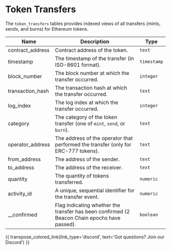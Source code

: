 # Token Transfers

The `token_transfers` tables provides indexed views of all transfers (mints, sends, and burns) for Ethereum tokens.

| Name                | Description                                                                 | Type        |
| --------- | --------- | --------------------------------------------------------------------------- |
| contract_address | Contract address of the token. | `text` |
| timestamp | The timestamp of the transfer (in ISO-8601 format). | `timestamp` |
| block_number | The block number at which the transfer occurred. | `integer` |
| transaction_hash | The transaction hash at which the transfer occurred. | `text` |
| log_index | The log index at which the transfer occurred. | `integer` |
| category | The category of the token transfer (one of `mint`, `send`, or `burn`). | `text` |
| operator_address | The address of the operator that performed the transfer (only for ERC-777 tokens). | `text` |
| from_address | The address of the sender. | `text` |
| to_address | The address of the receiver. | `text` |
| quantity | The quantity of tokens transferred. | `numeric` |
| activity_id | A unique, sequential identifier for the transfer event. | `numeric` |
| __confirmed | Flag indicating whether the transfer has been confirmed (2 Beacon Chain epochs have passed). | `boolean` |

{{ transpose_colored_link(link_type='discord', text='Got questions?  Join our Discord') }}
